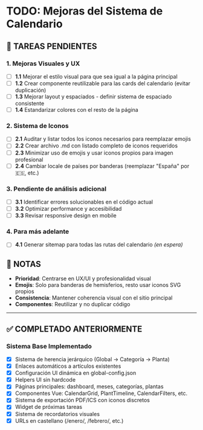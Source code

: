 # TODO: Mejoras del Sistema de Calendario

## 🚧 TAREAS PENDIENTES

### 1. **Mejoras Visuales y UX** 
- [ ] **1.1** Mejorar el estilo visual para que sea igual a la página principal
- [ ] **1.2** Crear componente reutilizable para las cards del calendario (evitar duplicación)
- [ ] **1.3** Mejorar layout y espaciados - definir sistema de espaciado consistente
- [ ] **1.4** Estandarizar colores con el resto de la página

### 2. **Sistema de Iconos**
- [ ] **2.1** Auditar y listar todos los iconos necesarios para reemplazar emojis
- [ ] **2.2** Crear archivo .md con listado completo de iconos requeridos
- [ ] **2.3** Minimizar uso de emojis y usar iconos propios para imagen profesional
- [ ] **2.4** Cambiar locale de países por banderas (reemplazar "España" por 🇪🇸, etc.)

### 3. **Pendiente de análisis adicional**
- [ ] **3.1** Identificar errores solucionables en el código actual
- [ ] **3.2** Optimizar performance y accesibilidad
- [ ] **3.3** Revisar responsive design en mobile

### 4. **Para más adelante**
- [ ] **4.1** Generar sitemap para todas las rutas del calendario *(en espera)*

## 📝 NOTAS

- **Prioridad**: Centrarse en UX/UI y profesionalidad visual
- **Emojis**: Solo para banderas de hemisferios, resto usar iconos SVG propios
- **Consistencia**: Mantener coherencia visual con el sitio principal
- **Componentes**: Reutilizar y no duplicar código

---

## ✅ COMPLETADO ANTERIORMENTE

### Sistema Base Implementado
- [x] Sistema de herencia jerárquico (Global → Categoría → Planta)
- [x] Enlaces automáticos a artículos existentes  
- [x] Configuración UI dinámica en global-config.json
- [x] Helpers UI sin hardcode
- [x] Páginas principales: dashboard, meses, categorías, plantas
- [x] Componentes Vue: CalendarGrid, PlantTimeline, CalendarFilters, etc.
- [x] Sistema de exportación PDF/ICS con iconos discretos
- [x] Widget de próximas tareas
- [x] Sistema de recordatorios visuales
- [x] URLs en castellano (/enero/, /febrero/, etc.)